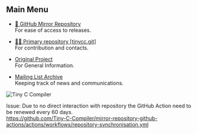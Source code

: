 ## Main Menu

* [🔄 GitHub Mirror Repository](https://github.com/Tiny-C-Compiler/mirror-repository  )   
For ease of access to releases.  

* [👨‍💻 Primary repository [tinycc.git]](https://repo.or.cz/w/tinycc.git)  
For contribution and contacts.  

* [Original Project](https://bellard.org/tcc/)   
  For General Information.

* [Mailing List Archive](https://lists.nongnu.org/archive/html/tinycc-devel/)  
  Keeping track of news and communications.
<!--

**Here are some ideas to get you started:**

🙋‍♀️ A short introduction - what is your organization all about?
🌈 Contribution guidelines - how can the community get involved?
👩‍💻 Useful resources - where can the community find your docs? Is there anything else the community should know?
🍿 Fun facts - what does your team eat for breakfast?
🧙 Remember, you can do mighty things with the power of [Markdown](https://docs.github.com/github/writing-on-github/getting-started-with-writing-and-formatting-on-github/basic-writing-and-formatting-syntax)
-->


![Tiny C Compiler](https://user-images.githubusercontent.com/21064622/192001888-cc8c9f69-cb61-491d-be0f-52a382df787e.png)

Issue: Due to no direct interaction with repository the GitHub Action need to be renewed every 60 days.  
https://github.com/Tiny-C-Compiler/mirror-repository-github-actions/actions/workflows/repository-synchronisation.yml
